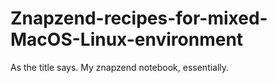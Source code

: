 # Znapzend-recipes-for-mixed-MacOS-Linux-environment
As the title says. My znapzend notebook, essentially.
